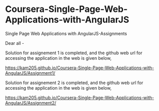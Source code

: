 # Coursera-Single-Page-Web-Applications-with-AngularJS
Single Page Web Applications with AngularJS-Assignments

Dear all -

Solution for assignement 1 is completed, and the github web url for accessing the application in the web is given below,

https://kam205.github.io/Coursera-Single-Page-Web-Applications-with-AngularJS/Assignment1/

Solution for assignement 2 is completed, and the github web url for accessing the application in the web is given below,

https://kam205.github.io/Coursera-Single-Page-Web-Applications-with-AngularJS/Assignment2/